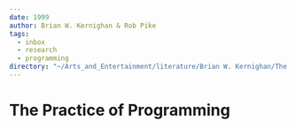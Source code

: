 ```yaml
---
date: 1999
author: Brian W. Kernighan & Rob Pike
tags:
  - inbox
  - research
  - programming
directory: "~/Arts_and_Entertainment/literature/Brian W. Kernighan/The Practice of Programming (2082)/"
---
```


# The Practice of Programming

